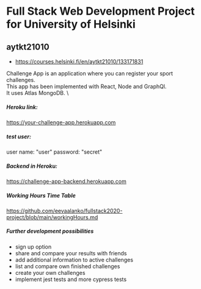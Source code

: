 # Full Stack Web Development Project for University of Helsinki 
## aytkt21010 

- https://courses.helsinki.fi/en/aytkt21010/133171831

Challenge App is an application where you can register your sport challenges. \
This app has been implemented with React, Node and GraphQl. \
It uses Atlas MongoDB. \

##### Heroku link: 
https://your-challenge-app.herokuapp.com

##### test user: 
user name: "user" password: "secret"

##### Backend in Heroku: 
https://challenge-app-backend.herokuapp.com

##### Working Hours Time Table
https://github.com/eevaalanko/fullstack2020-project/blob/main/workingHours.md

##### Further development possibilities

- sign up option
- share and compare your results with friends
- add additional information to active challenges
- list and compare own finished challenges
- create your own challenges
- implement jest tests and more cypress tests








